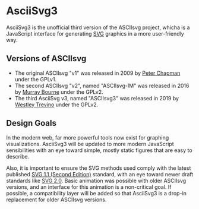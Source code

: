 # AsciiSvg3

AsciiSvg3 is the unofficial third version of the ASCIIsvg project, whicha is a JavaScript interface
for generating [SVG][4] graphics in a more user-friendly way.

## Versions of ASCIIsvg

  * The original ASCIIsvg "v1" was released in 2009 by [Peter Chapman][1] under the GPLv1.
  * The second ASCIIsvg "v2", named "ASCIIsvg-IM" was released in 2016 by [Murray Bourne][2] under the GPLv2.
  * The third AsciiSvg v3, named "ASCIIsvg3" was released in 2019 by [Westley Trevino][3] under the GPLv2.

[1]: http://www1.chapman.edu/~jipsen/
[2]: https://www.intmath.com/cg3/asciisvg-im-js-demo.php
[3]: https://www.trevino.pw/

## Design Goals

In the modern web, far more powerful tools now exist for graphing visualizations. AsciiSvg3 will be
updated to more modern JavaScript sensibilities with an eye toward simple, mostly static figures
that are easy to describe.

Also, it is important to ensure the SVG methods used comply with the latest published [SVG 1.1
(Second Edition)][4] standard, with an eye toward newer draft standards like [SVG 2.0][5]. Basic
animation was possible with older ASCIIsvg versions, and an interface for this animation is a
non-critical goal. If possible, a compatibility layer will be added so that AsciiSvg3 is a drop-in
replacement for older ASCIIsvg versions.

[4]: http://www.w3.org/TR/2011/REC-SVG11-20110816/
[5]: https://svgwg.org/svg2-draft/
